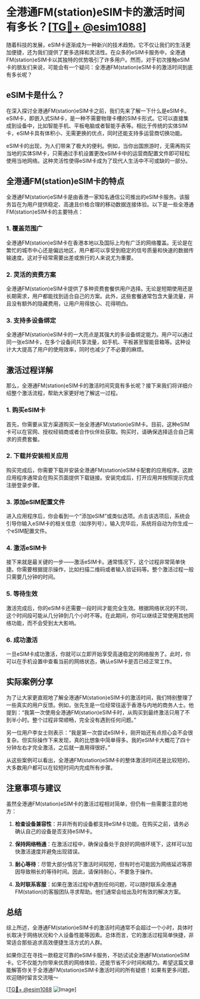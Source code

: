 # 全港通FM(station)eSIM卡的激活时间有多长？[[TG💪+ @esim1088](https://t.me/s/esim1088)]

随着科技的发展，eSIM卡逐渐成为一种新兴的技术趋势。它不仅让我们的生活更加便捷，还为我们提供了更多选择和灵活性。在众多的eSIM卡服务中，全港通FM(station)eSIM卡以其独特的优势吸引了许多用户。然而，对于初次接触eSIM卡的朋友们来说，可能会有一个疑问：全港通FM(station)eSIM卡的激活时间到底有多长呢？

## eSIM卡是什么？

在深入探讨全港通FM(station)eSIM卡之前，我们先来了解一下什么是eSIM卡。eSIM卡，即嵌入式SIM卡，是一种不需要物理卡槽的SIM卡形式。它可以直接集成到设备中，比如智能手机、平板电脑或者智能手表等。相比于传统的实体SIM卡，eSIM卡具有体积小、无需更换的优点，同时还能支持多运营商切换功能。

eSIM卡的出现，为人们带来了极大的便利。例如，当你出国旅游时，无需再购买当地的实体SIM卡，只需通过手机设置更改eSIM卡中的运营商配置文件即可轻松使用当地网络。这种灵活性使得eSIM卡成为了现代人生活中不可或缺的一部分。

## 全港通FM(station)eSIM卡的特点

全港通FM(station)eSIM卡是由香港一家知名通信公司推出的eSIM卡服务。该服务旨在为用户提供稳定、高速且价格合理的移动数据连接体验。以下是一些全港通FM(station)eSIM卡的主要特点：

### 1. **覆盖范围广**
全港通FM(station)eSIM卡在香港本地以及国际上均有广泛的网络覆盖。无论是在繁忙的城市中心还是偏远地区，用户都可以享受到稳定的信号质量和快速的数据传输速度。这对于经常需要出差或旅行的人来说尤为重要。

### 2. **灵活的资费方案**
全港通FM(station)eSIM卡提供了多种资费套餐供用户选择。无论是短期使用还是长期需求，用户都能找到适合自己的方案。此外，这些套餐通常包含大量流量，并且没有额外的隐藏费用，让用户用得放心、花得明白。

### 3. **支持多设备绑定**
全港通FM(station)eSIM卡的一大亮点是其强大的多设备绑定能力。用户可以通过同一张eSIM卡，在多个设备间共享流量，如手机、平板甚至智能音箱等。这种设计大大提高了用户的使用效率，同时也减少了不必要的麻烦。

## 激活过程详解

那么，全港通FM(station)eSIM卡的激活时间究竟有多长呢？接下来我们将详细介绍整个激活流程，帮助大家更好地了解这一过程。

### 1. **购买eSIM卡**
首先，你需要从官方渠道购买一张全港通FM(station)eSIM卡。目前，这种eSIM卡可以在官网、授权经销商或者合作伙伴处获取。购买时，请确保选择适合自己需求的资费套餐。

### 2. **下载并安装相关应用**
购买完成后，你需要下载并安装全港通FM(station)eSIM卡配套的应用程序。这款应用程序通常会在购买页面提供下载链接。安装完成后，打开应用并按照提示完成注册登录步骤。

### 3. **添加eSIM配置文件**
进入应用程序后，你会看到一个“添加eSIM”或类似选项。点击该选项后，系统会引导你输入eSIM卡的相关信息（如序列号）。输入完毕后，系统将自动为你生成一个eSIM配置文件。

### 4. **激活eSIM卡**
接下来就是最关键的一步——激活eSIM卡。通常情况下，这个过程非常简单快捷。你需要根据提示操作，比如扫描二维码或者输入验证码等。整个激活过程一般只需要几分钟的时间。

### 5. **等待生效**
激活完成后，你的eSIM卡还需要一段时间才能完全生效。根据网络状况的不同，这个时间段可能从几分钟到几个小时不等。在此期间，你可以继续正常使用其他网络功能，而不会受到太大影响。

### 6. **成功激活**
一旦eSIM卡成功激活，你就可以立即开始享受高速稳定的网络服务了。此时，你可以在手机设置中查看当前的网络状态，确认eSIM卡是否已经正常工作。

## 实际案例分享

为了让大家更直观地了解全港通FM(station)eSIM卡的激活时间，我们特别整理了一些真实的用户反馈。例如，张先生是一位经常往返于香港与内地的商务人士。他提到：“我第一次使用全港通FM(station)eSIM卡时，从购买到最终激活只用了不到半小时。整个过程非常顺畅，完全没有遇到任何问题。”

另一位用户李女士则表示：“我是第一次尝试eSIM卡，刚开始还有点担心会不会很复杂。但实际操作下来发现，真的比想象中简单得多。我的eSIM卡大概花了四十分钟左右才完全激活，之后就一直用得很好。”

从这些案例可以看出，全港通FM(station)eSIM卡的整体激活时间还是比较短的，大多数用户都可以在较短时间内完成所有步骤。

## 注意事项与建议

虽然全港通FM(station)eSIM卡的激活过程相对简单，但仍有一些需要注意的地方：

1. **检查设备兼容性**：并非所有的设备都支持eSIM卡功能。在购买之前，请务必确认自己的设备是否支持eSIM卡。
   
2. **保持网络畅通**：在激活过程中，确保设备处于良好的网络环境下，这样可以加快激活速度并避免出现错误。

3. **耐心等待**：尽管大部分情况下激活时间较短，但有时也可能因为网络延迟等原因导致稍长的等待时间。因此，请保持耐心，不要急于操作。

4. **及时联系客服**：如果在激活过程中遇到任何问题，可以随时联系全港通FM(station)的客服团队寻求帮助。他们通常会给出及时有效的解决方案。

## 总结

综上所述，全港通FM(station)eSIM卡的激活时间通常不会超过一个小时，具体时长取决于网络状况和个人设备性能等因素。总体而言，它的激活过程简单快捷，非常适合那些追求高效便捷生活方式的人群。

如果你正在寻找一款稳定可靠的eSIM卡服务，不妨试试全港通FM(station)eSIM卡。它不仅能为你带来优质的网络体验，还能节省不少时间和精力。希望这篇文章能解答你关于全港通FM(station)eSIM卡激活时间的所有疑惑！如果有更多问题，欢迎随时留言交流哦～

[[TG💪+ @esim1088](https://t.me/s/esim1088) ![Image](https://i.postimg.cc/4NQfJmqS/Snipaste-2025-05-13-00-14-12.png)]